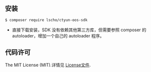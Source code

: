 
## 安装

```bash
$ composer require lscho/ctyun-oos-sdk
```
* 直接下载安装，SDK 没有依赖其他第三方库，但需要参照 composer 的 autoloader，增加一个自己的 autoloader 程序。


## 代码许可

The MIT License (MIT).详情见 [License文件](https://github.com/lscho/ctyun-oos-sdk/blob/main/LICENSE).